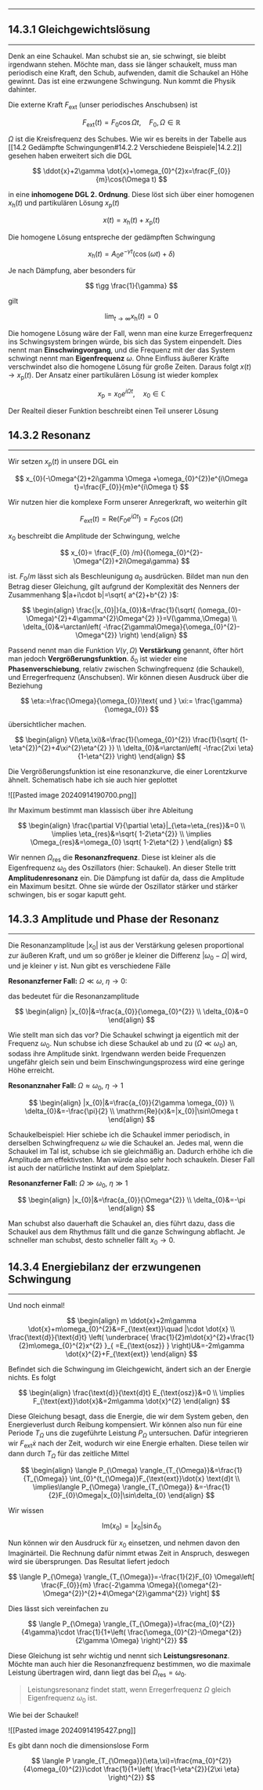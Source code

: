***

## 14.3.1 Gleichgewichtslösung
***

Denk an eine Schaukel. Man schubst sie an, sie schwingt, sie bleibt irgendwann stehen. Möchte man, dass sie länger schaukelt, muss man periodisch eine Kraft, den Schub, aufwenden, damit die Schaukel an Höhe gewinnt. Das ist eine erzwungene Schwingung. Nun kommt die Physik dahinter.

Die externe Kraft $F_{\text{ext}}$ (unser periodisches Anschubsen) ist

$$
F_{\text{ext}}(t)=F_{0}\cos\Omega t, \quad F_{0},\Omega \in \mathbb{R}
$$

$\Omega$ ist die Kreisfrequenz des Schubes. Wie wir es bereits in der Tabelle aus [[14.2 Gedämpfte Schwingungen#14.2.2 Verschiedene Beispiele|14.2.2]] gesehen haben erweitert sich die DGL

$$
\ddot{x}+2\gamma \dot{x}+\omega_{0}^{2}x=\frac{F_{0}}{m}\cos(\Omega t)
$$

in eine **inhomogene DGL 2. Ordnung**. Diese löst sich über einer homogenen $x_{\text{h}}(t)$ und partikulären Lösung $x_{\text{p}}(t)$

$$
x(t)=x_{\text{h}}(t)+x_{\text{p}}(t)
$$

Die homogene Lösung entspreche der gedämpften Schwingung

$$
x_{\text{h}}(t)=A_{0}e^{-\gamma t}(\cos(\omega t)+\delta)
$$

Je nach Dämpfung, aber besonders für

$$
t\gg \frac{1}{\gamma}
$$

gilt

$$
\lim_{ t \to \infty } x_{\text{h}}(t)=0
$$

Die homogene Lösung wäre der Fall, wenn man eine kurze Erregerfrequenz ins Schwingsystem bringen würde, bis sich das System einpendelt. Dies nennt man **Einschwingvorgang**, und die Frequenz mit der das System schwingt nennt man **Eigenfrequenz** $\omega$. Ohne Einfluss äußerer Kräfte verschwindet also die homogene Lösung für große Zeiten. Daraus folgt $x(t)\to x_{\text{p}}(t)$.  Der Ansatz einer partikulären Lösung ist wieder komplex

$$
x_{\text{p}}=x_{0}e^{i\Omega t},\quad x_{0}\in \mathbb{C}
$$

Der Realteil dieser Funktion beschreibt einen Teil unserer Lösung


## 14.3.2 Resonanz
***

Wir setzen $x_{\text{p}}(t)$ in unsere DGL ein

$$
x_{0}(-\Omega^{2}+2i\gamma \Omega +\omega_{0}^{2})e^{i\Omega t}=\frac{F_{0}}{m}e^{i\Omega t}
$$

Wir nutzen hier die komplexe Form unserer Anregerkraft, wo weiterhin gilt

$$
F_{\text{ext}}(t)=\mathrm{Re}(F_{0}e^{i\Omega t})=F_{0}\cos(\Omega t)
$$

$x_{0}$ beschreibt die Amplitude der Schwingung, welche

$$
x_{0}= \frac{F_{0} /m}{(\omega_{0}^{2}-\Omega^{2})+2i\Omega\gamma}
$$

ist. $F_{0} /m$ lässt sich als Beschleunigung $a_{0}$ ausdrücken. Bildet man nun den Betrag dieser Gleichung, gilt aufgrund der Komplexität des Nenners der Zusammenhang $|a+i\cdot b|=\sqrt{ a^{2}+b^{2} }$:

$$
\begin{align}
\frac{|x_{0}|}{a_{0}}&=\frac{1}{\sqrt{ (\omega_{0}-\Omega)^{2}+4\gamma^{2}\Omega^{2} }}=V(\gamma,\Omega) \\
\delta_{0}&=\arctan\left( -\frac{2\gamma\Omega}{\omega_{0}^{2}-\Omega^{2}} \right)
\end{align}
$$

Passend nennt man die Funktion $V(\gamma,\Omega)$ **Verstärkung** genannt, öfter hört man jedoch **Vergrößerungsfunktion**. $\delta_{0}$ ist wieder eine **Phasenverschiebung**, relativ zwischen Schwingfrequenz (die Schaukel), und Erregerfrequenz (Anschubsen). Wir können diesen Ausdruck über die Beziehung

$$
\eta:=\frac{\Omega}{\omega_{0}}\text{ und } \xi:= \frac{\gamma}{\omega_{0}}
$$

übersichtlicher machen.

$$
\begin{align}
V(\eta,\xi)&=\frac{1}{\omega_{0}^{2}} \frac{1}{\sqrt{ (1-\eta^{2})^{2}+4\xi^{2}\eta^{2} }} \\
\delta_{0}&=\arctan\left( -\frac{2\xi \eta}{1-\eta^{2}} \right)
\end{align}
$$

Die Vergrößerungsfunktion ist eine resonanzkurve, die einer Lorentzkurve ähnelt. Schematisch habe ich sie auch hier geplottet

![[Pasted image 20240914190700.png]]

Ihr Maximum bestimmt man klassisch über ihre Ableitung

$$
\begin{align}
\frac{\partial V}{\partial \eta}|_{\eta=\eta_{res}}&=0 \\
\implies \eta_{res}&=\sqrt{ 1-2\eta^{2}} \\
\implies \Omega_{res}&=\omega_{0} \sqrt{ 1-2\eta^{2} }
\end{align}
$$

Wir nennen $\Omega_{\text{res}}$ die **Resonanzfrequenz**. Diese ist kleiner als die Eigenfrequenz $\omega_{0}$ des Oszillators (hier: Schaukel). An dieser Stelle tritt **Amplitudenresonanz** ein. Die Dämpfung ist dafür da, dass die Amplitude ein Maximum besitzt. Ohne sie würde der Oszillator stärker und stärker schwingen, bis er sogar kaputt geht.


## 14.3.3 Amplitude und Phase der Resonanz
***

Die Resonanzamplitude $|x_{0}|$ ist aus der Verstärkung gelesen proportional zur äußeren Kraft, und um so größer je kleiner die Differenz $|\omega_{0}-\Omega|$ wird, und je kleiner $\gamma$ ist. Nun gibt es verschiedene Fälle

**Resonanzferner Fall:** $\Omega\ll \omega$, $\eta\to 0$:

das bedeutet für die Resonanzamplitude

$$
\begin{align}
|x_{0}|&=\frac{a_{0}}{\omega_{0}^{2}} \\
\delta_{0}&=0
\end{align}
$$

Wie stellt man sich das vor? Die Schaukel schwingt ja eigentlich mit der Frequenz $\omega_{0}$. Nun schubse ich diese Schaukel ab und zu $(\Omega\ll \omega_{0})$ an, sodass ihre Amplitude sinkt. Irgendwann werden beide Frequenzen ungefähr gleich sein und beim Einschwingungsprozess wird eine geringe Höhe erreicht.

**Resonanznaher Fall:** $\Omega \approx \omega_{0}$, $\eta \to 1$

$$
\begin{align}
|x_{0}|&=\frac{a_{0}}{2\gamma \omega_{0}} \\
\delta_{0}&=-\frac{\pi}{2} \\
\mathrm{Re}(x)&=|x_{0}|\sin\Omega t
\end{align}
$$

Schaukelbeispiel: Hier schiebe ich die Schaukel immer periodisch, in derselben Schwingfrequenz $\omega$ wie die Schaukel an. Jedes mal, wenn die Schaukel im Tal ist, schubse ich sie gleichmäßig an. Dadurch erhöhe ich die Amplitude am effektivsten. Man würde also sehr hoch schaukeln. Dieser Fall ist auch der natürliche Instinkt auf dem Spielplatz.

**Resonanzferner Fall:** $\Omega\gg \omega_{0}$, $\eta \gg 1$

$$
\begin{align}
|x_{0}|&=\frac{a_{0}}{\Omega^{2}} \\
\delta_{0}&=-\pi
\end{align}
$$

Man schubst also dauerhaft die Schaukel an, dies führt dazu, dass die Schaukel aus dem Rhythmus fällt und die ganze Schwingung abflacht. Je schneller man schubst, desto schneller fällt $x_{0}\to 0$.


## 14.3.4 Energiebilanz der erzwungenen Schwingung
***

Und noch einmal!

$$
\begin{align}
m \ddot{x}+2m\gamma \dot{x}+m\omega_{0}^{2}&=F_{\text{ext}}\quad |\cdot \dot{x} \\
\frac{\text{d}}{\text{d}t} \left( \underbrace{ \frac{1}{2}m\dot{x}^{2}+\frac{1}{2}m\omega_{0}^{2}x^{2} }_{ =E_{\text{osz}} } \right)U&=-2m\gamma \dot{x}^{2}+F_{\text{ext}}
\end{align}
$$

Befindet sich die Schwingung im Gleichgewicht, ändert sich an der Energie nichts. Es folgt

$$
\begin{align}
\frac{\text{d}}{\text{d}t} E_{\text{osz}}&=0 \\
\implies F_{\text{ext}}\dot{x}&=2m\gamma \dot{x}^{2}
\end{align}
$$

Diese Gleichung besagt, dass die Energie, die wir dem System geben, den Energieverlust durch Reibung kompensiert. Wir können also nun für eine Periode $T_{\Omega}$ uns die zugeführte Leistung $P_{\Omega}$ untersuchen. Dafür  integrieren wir $F_{\text{ext}}\dot{x}$ nach der Zeit, wodurch wir eine Energie erhalten. Diese teilen wir dann durch $T_{\Omega}$ für das zeitliche Mittel

$$
\begin{align}
\langle P_{\Omega} \rangle_{T_{\Omega}}&=\frac{1}{T_{\Omega}} \int_{0}^{t_{\Omega}}F_{\text{ext}}\dot{x} \text{d}t \\
\implies\langle P_{\Omega} \rangle_{T_{\Omega}} &=-\frac{1}{2}F_{0}\Omega|x_{0}|\sin\delta_{0}
\end{align}
$$

Wir wissen 

$$
\mathrm{Im}(x_{0})=|x_{0}| \sin\delta_{0}
$$

Nun können wir den Ausdruck für $x_{0}$ einsetzen, und nehmen davon den Imaginärteil. Die Rechnung dafür nimmt etwas Zeit in Anspruch, deswegen wird sie übersprungen. Das Resultat liefert jedoch

$$
\langle P_{\Omega} \rangle_{T_{\Omega}}=-\frac{1}{2}F_{0} \Omega\left[ \frac{F_{0}}{m} \frac{-2\gamma \Omega}{(\omega^{2}-\Omega^{2})^{2}+4\Omega^{2}\gamma^{2}} \right]
$$

Dies lässt sich vereinfachen zu 

$$
\langle P_{\Omega} \rangle_{T_{\Omega}}=\frac{ma_{0}^{2}}{4\gamma}\cdot \frac{1}{1+\left( \frac{\omega_{0}^{2}-\Omega^{2}}{2\gamma \Omega} \right)^{2}} 
$$

Diese Gleichung ist sehr wichtig und nennt sich **Leistungsresonanz**. Möchte man auch hier die Resonanzfrequenz bestimmen, wo die maximale Leistung übertragen wird, dann liegt das bei $\Omega_{\text{res}}=\omega_{0}$.

>Leistungsresonanz findet statt, wenn Erregerfrequenz $\Omega$ gleich Eigenfrequenz $\omega_{0}$ ist.

Wie bei der Schaukel!

![[Pasted image 20240914195427.png]]

Es gibt dann noch die dimensionslose Form

$$
\langle P \rangle_{T_{\Omega}}(\eta,\xi)=\frac{ma_{0}^{2}}{4\omega_{0}^{2}}\cdot \frac{1}{1+\left( \frac{1-\eta^{2}}{2\xi \eta} \right)^{2}} 
$$

